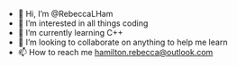 - 👋 Hi, I’m @RebeccaLHam
- 👀 I’m interested in all things coding
- 🌱 I’m currently learning C++
- 💞️ I’m looking to collaborate on anything to help me learn
- 📫 How to reach me hamilton.rebecca@outlook.com

<!---
RebeccaLHam/RebeccaLHam is a ✨ special ✨ repository because its `README.md` (this file) appears on your GitHub profile.
You can click the Preview link to take a look at your changes.
--->
